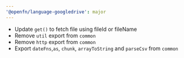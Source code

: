 ```yaml
---
'@openfn/language-googledrive': major
---
```


- Update `get()` to fetch file using fileId or fileName
- Remove `util` export from `common`
- Remove `http` export from `common`
- Export `dateFns`,`as`, `chunk`, `arrayToString` and `parseCsv` from `common`
